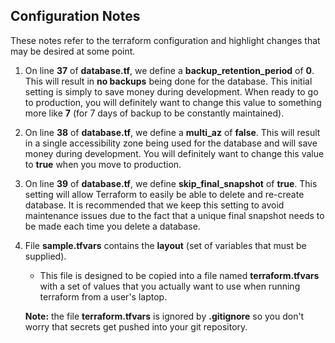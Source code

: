 ## Configuration Notes

These notes refer to the terraform configuration and highlight changes that may be desired at some point.

1. On line **37** of **database.tf**, we define a **backup_retention_period** of **0**.  This
will result in **no backups** being done for the database.  This initial setting is simply to save money during development.  When ready to go to production, you will definitely want to change this value to something more like **7** (for 7 days of backup to be constantly maintained).

2. On line **38** of **database.tf**, we define a **multi_az** of **false**. This will result in a single accessibility zone being used for the database and will save money during development.  You will definitely want to change this value to **true** when you move to production.

3. On line **39** of **database.tf**, we define **skip_final_snapshot** of **true**.  This setting
will allow Terraform to easily be able to delete and re-create database.  It is recommended that we keep this setting to avoid maintenance issues due to the fact that a unique final snapshot needs to be made each time you delete a database.

4. File **sample.tfvars** contains the **layout** (set of variables that must be supplied).
    - This file is designed to be copied into a file named **terraform.tfvars** with a set of values that you actually want to use when running terraform from a user's laptop.

    **Note:** the file **terraform.tfvars** is ignored by **.gitignore** so you don't worry that
    secrets get pushed into your git repository.
